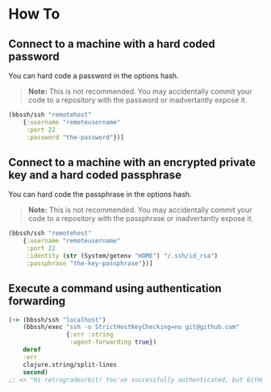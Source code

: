 # How To

## Connect to a machine with a hard coded password

You can hard code a password in the options hash.

> **Note:** This is not recommended. You may accidentally commit your code to a repository with the password or inadvertantly expose it.

```clojure
(bbssh/ssh "remotehost"
    {:username "remoteusername"
     :port 22
     :password "the-password"})]
```

## Connect to a machine with an encrypted private key and a hard coded passphrase

You can hard code the passphrase in the options hash.

> **Note:** This is not recommended. You may accidentally commit your code to a repository with the passphrase or inadvertantly expose it.

```clojure
(bbssh/ssh "remotehost"
    {:username "remoteusername"
     :port 22
     :identity (str (System/getenv "HOME") "/.ssh/id_rsa")
     :passphrase "the-key-passphrase"})]
```

## Execute a command using authentication forwarding

```clojure
(-> (bbssh/ssh "localhost")
    (bbssh/exec "ssh -o StrictHostKeyChecking=no git@github.com"
                {:err :string
                 :agent-forwarding true})
    deref
    :err
    clojure.string/split-lines
    second)
;; => "Hi retrogradeorbit! You've successfully authenticated, but GitHub does not provide shell access.\n"
```
